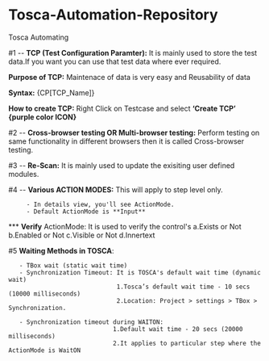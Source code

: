 # Tosca-Automation-Repository
Tosca Automating 

#1 --  **TCP (Test Configuration Paramter):** It is mainly used to store the test data.If you want you can use that test data where ever required. 

**Purpose of TCP:** 
          Maintenace of data is very easy and 
          Reusability of data 
          
**Syntax:**  {CP[TCP_Name]}

**How to create TCP:**  Right Click on Testcase and select **‘Create TCP’ {purple color ICON}**

     

#2 -- **Cross-browser testing OR Multi-browser testing:**
            Perform testing on same functionality in different browsers then it is called Cross-browser testing.

     

#3 -- **Re-Scan:** It is mainly used to update the exisiting user defined modules.


#4 -- **Various ACTION MODES:** This will apply to step level only.

         - In details view, you'll see ActionMode.
         - Default ActionMode is **Input**

  *** **Verify** ActionMode: It is used to verify the control's
                             a.Exists or Not
                             b.Enabled or Not
                             c.Visible or Not 
                             d.Innertext
                

 #5 **Waiting Methods in TOSCA**:

       - TBox wait (static wait time)
       - Synchronization Timeout: It is TOSCA's default wait time (dynamic wait)
                                  1.Tosca’s default wait time - 10 secs (10000 milliseconds)  
                                  2.Location: Project > settings > TBox > Synchronization.

       - Synchronization timeout during WAITON: 
                                 1.Default wait time - 20 secs (20000 milliseconds)
                                 2.It applies to particular step where the ActionMode is WaitON
 
         
